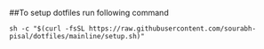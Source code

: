 ##To setup dotfiles run following command

```
sh -c "$(curl -fsSL https://raw.githubusercontent.com/sourabh-pisal/dotfiles/mainline/setup.sh)"
```
